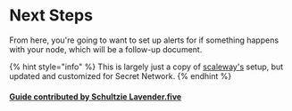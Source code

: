 # Next Steps

From here, you're going to want to set up alerts for if something happens with your node, which will be a follow-up document.

{% hint style="info" %}
This is largely just a copy of [scaleway's](https://www.scaleway.com/en/docs/tutorials/prometheus-monitoring-grafana-dashboard/#downloading-and-installing-node-exporter) setup, but updated and customized for Secret Network.
{% endhint %}

#### [Guide contributed by Schultzie Lavender.five](https://secretnodes.com/secret/chains/secret-3/validators/84BC2C72491187FAB144F628166E10D592786616) <a href="#guide-contributed-by-schultzie-lavender-five" id="guide-contributed-by-schultzie-lavender-five"></a>
